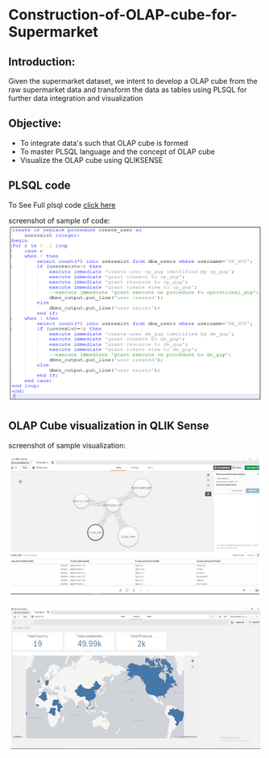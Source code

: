 # Construction-of-OLAP-cube-for-Supermarket

## Introduction:
   Given the supermarket dataset, we intent to develop a OLAP cube from the raw supermarket data and transform the data as tables using PLSQL for further data integration and visualization

## Objective: 
  * To integrate data's such that OLAP cube is formed
  * To master PLSQL language and the concept of OLAP cube
  * Visualize the OLAP cube using QLIKSENSE

## PLSQL code
  To See Full plsql code [click here](https://github.com/induraj2020/A4--OLAP-cube-PLSQL-supermarket-dataset-/blob/master/2019.12.28%20-%20PLSQL.pdf)
  
  screenshot of sample of code:
  ![](plsql_sample.PNG)

## OLAP Cube visualization in QLIK Sense

  screenshot of sample visualization:
  
  ![](olap_sample.PNG)
  
  ![](sample_analysis.PNG)
  
